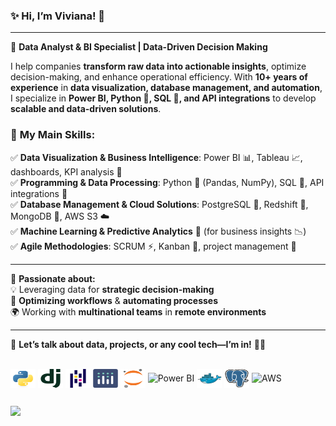 ### ✨ **Hi, I’m Viviana!** 🚀  

---

🎨 **Data Analyst & BI Specialist | Data-Driven Decision Making**  

I help companies **transform raw data into actionable insights**, optimize decision-making, and enhance operational efficiency. With **10+ years of experience** in **data visualization, database management, and automation**, I specialize in **Power BI, Python 🐍, SQL 💃, and API integrations** to develop **scalable and data-driven solutions**.  

### 🔹 **My Main Skills:**  

✅ **Data Visualization & Business Intelligence**: Power BI 📊, Tableau 📈, dashboards, KPI analysis 📍  
✅ **Programming & Data Processing**: Python 🐍 (Pandas, NumPy), SQL 📃, API integrations 🔗  
✅ **Database Management & Cloud Solutions**: PostgreSQL 💢, Redshift 🚀, MongoDB 🌱, AWS S3 ☁️  
✅ **Machine Learning & Predictive Analytics** 🤖 (for business insights 📉)  
✅ **Agile Methodologies**: SCRUM ⚡, Kanban 📌, project management 📆  

---

🌟 **Passionate about:**  
💡 Leveraging data for **strategic decision-making**  
🔄 **Optimizing workflows** & **automating processes**  
🌍 Working with **multinational teams** in **remote environments**  

---

💬 **Let’s talk about data, projects, or any cool tech—I’m in!** 🚀✨  



<div style="display: inline_block"><br>
  <img align="center" alt="Python" height="30" width="40" src="https://raw.githubusercontent.com/devicons/devicon/master/icons/python/python-original.svg">
  <img align="center" alt="Django" height="30" width="40" src="https://raw.githubusercontent.com/devicons/devicon/master/icons/django/django-plain.svg">
  <img align="center" alt="Pandas" height="30" width="40" src="https://github.com/devicons/devicon/blob/master/icons/pandas/pandas-original.svg">
  <img align="center" alt="Plotly" height="30" width="40" src="https://raw.githubusercontent.com/devicons/devicon/master/icons/plotly/plotly-original.svg">
  <img align="center" alt="Jupyter" height="30" width="40" src="https://raw.githubusercontent.com/devicons/devicon/master/icons/jupyter/jupyter-original.svg">
  <img align="center" alt="Power BI" height="30" width="40" src="https://upload.wikimedia.org/wikipedia/commons/c/cf/New_Power_BI_Logo.svg">
  <img align="center" alt="Docker" height="30" width="40" src="https://raw.githubusercontent.com/devicons/devicon/master/icons/docker/docker-original.svg">
  <img align="center" alt="PostgreSQL" height="30" width="40" src="https://raw.githubusercontent.com/devicons/devicon/master/icons/postgresql/postgresql-original.svg">
  <img align="center" alt="AWS" height="30" width="40" src="https://upload.wikimedia.org/wikipedia/commons/9/93/Amazon_Web_Services_Logo.svg">


</div>


  
  ##
 
<div> 
  <a href="https://www.linkedin.com/in/viviana-de-oliveira-90b04422/" target="_blank"><img src="https://img.shields.io/badge/-LinkedIn-%230077B5?style=for-the-badge&logo=linkedin&logoColor=white" target="_blank"></a> 
</div>
